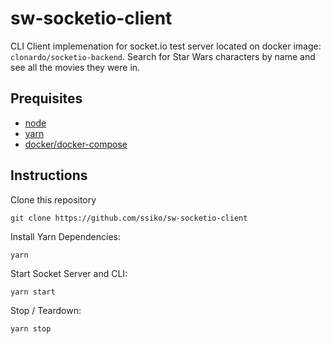# sw-socketio-client

CLI Client implemenation for socket.io test server located on docker image: `clonardo/socketio-backend`. Search for Star Wars characters by name and see all the movies they were in.

## Prequisites

- [node](https://nodejs.org/en/)
- [yarn](https://classic.yarnpkg.com/lang/en/docs/install/)
- [docker/docker-compose](https://www.docker.com/)

## Instructions

Clone this repository

```
git clone https://github.com/ssiko/sw-socketio-client
```

Install Yarn Dependencies:

```
yarn
```

Start Socket Server and CLI:

```
yarn start
```

Stop / Teardown:

```
yarn stop
```
